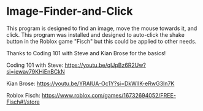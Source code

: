 # Image-Finder-and-Click
 This program is designed to find an image, move the mouse towards it, and click.
 This program was installed and designed to auto-click the shake button in the Roblox game "Fisch" but this could be applied to other needs.

 Thanks to Coding 101 with Steve and Kian Brose for the basics!
 
 Coding 101 with Steve: https://youtu.be/qIJpBz6R2Uw?si=iewav79KHiEnBCkN
 
 Kian Brose: https://youtu.be/YRAIUA-Oc1Y?si=DkWlIK-eRwG3In7K
 
 Roblox Fisch: https://www.roblox.com/games/16732694052/FREE-Fisch#!/store
